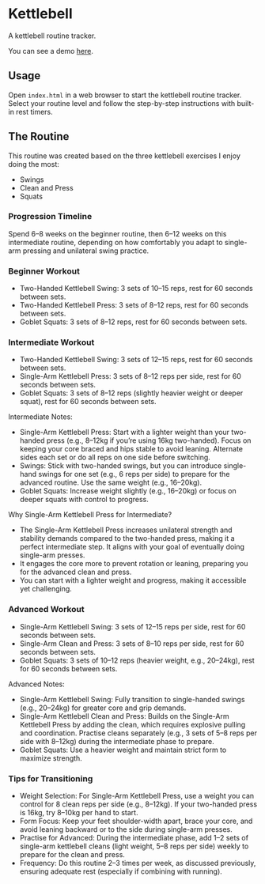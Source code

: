 # Kettlebell

A kettlebell routine tracker.

You can see a demo [here](https://inkyvoxel.github.io/kettlebell/).

## Usage

Open `index.html` in a web browser to start the kettlebell routine tracker. Select your routine level and follow the step-by-step instructions with built-in rest timers.

## The Routine

This routine was created based on the three kettlebell exercises I enjoy doing the most:

- Swings
- Clean and Press
- Squats

### Progression Timeline

Spend 6–8 weeks on the beginner routine, then 6–12 weeks on this intermediate routine, depending on how comfortably you adapt to single-arm pressing and unilateral swing practice.

### Beginner Workout

- Two-Handed Kettlebell Swing: 3 sets of 10–15 reps, rest for 60 seconds between sets.
- Two-Handed Kettlebell Press: 3 sets of 8–12 reps, rest for 60 seconds between sets.
- Goblet Squats: 3 sets of 8–12 reps, rest for 60 seconds between sets.

### Intermediate Workout

- Two-Handed Kettlebell Swing: 3 sets of 12–15 reps, rest for 60 seconds between sets.
- Single-Arm Kettlebell Press: 3 sets of 8–12 reps per side, rest for 60 seconds between sets.
- Goblet Squats: 3 sets of 8–12 reps (slightly heavier weight or deeper squat), rest for 60 seconds between sets.

Intermediate Notes:

- Single-Arm Kettlebell Press: Start with a lighter weight than your two-handed press (e.g., 8–12kg if you’re using 16kg two-handed). Focus on keeping your core braced and hips stable to avoid leaning. Alternate sides each set or do all reps on one side before switching.
- Swings: Stick with two-handed swings, but you can introduce single-hand swings for one set (e.g., 6 reps per side) to prepare for the advanced routine. Use the same weight (e.g., 16–20kg).
- Goblet Squats: Increase weight slightly (e.g., 16–20kg) or focus on deeper squats with control to progress.

Why Single-Arm Kettlebell Press for Intermediate?

- The Single-Arm Kettlebell Press increases unilateral strength and stability demands compared to the two-handed press, making it a perfect intermediate step. It aligns with your goal of eventually doing single-arm presses.
- It engages the core more to prevent rotation or leaning, preparing you for the advanced clean and press.
- You can start with a lighter weight and progress, making it accessible yet challenging.

### Advanced Workout

- Single-Arm Kettlebell Swing: 3 sets of 12–15 reps per side, rest for 60 seconds between sets.
- Single-Arm Clean and Press: 3 sets of 8–10 reps per side, rest for 60 seconds between sets.
- Goblet Squats: 3 sets of 10–12 reps (heavier weight, e.g., 20–24kg), rest for 60 seconds between sets.

Advanced Notes:

- Single-Arm Kettlebell Swing: Fully transition to single-handed swings (e.g., 20–24kg) for greater core and grip demands.
- Single-Arm Kettlebell Clean and Press: Builds on the Single-Arm Kettlebell Press by adding the clean, which requires explosive pulling and coordination. Practise cleans separately (e.g., 3 sets of 5–8 reps per side with 8–12kg) during the intermediate phase to prepare.
- Goblet Squats: Use a heavier weight and maintain strict form to maximize strength.

### Tips for Transitioning

- Weight Selection: For Single-Arm Kettlebell Press, use a weight you can control for 8 clean reps per side (e.g., 8–12kg). If your two-handed press is 16kg, try 8–10kg per hand to start.
- Form Focus: Keep your feet shoulder-width apart, brace your core, and avoid leaning backward or to the side during single-arm presses.
- Practise for Advanced: During the intermediate phase, add 1–2 sets of single-arm kettlebell cleans (light weight, 5–8 reps per side) weekly to prepare for the clean and press.
- Frequency: Do this routine 2–3 times per week, as discussed previously, ensuring adequate rest (especially if combining with running).
